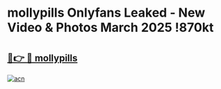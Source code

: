 # mollypills Onlyfans Leaked - New Video & Photos March 2025 !870kt

# <h2><a href="https://159vam.iuczelnia.edu.pl?title=mollypills&ref=870kt">🔗👉 🔴 mollypills</a></h2>

[![acn](https://github.com/user-attachments/assets/0f9c940e-d8b0-45ae-aac7-cd30a18b3e1c)](https://159vam.iuczelnia.edu.pl?title=mollypills&ref=870kt)

